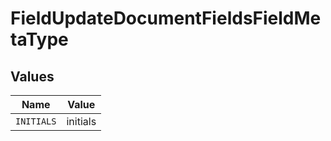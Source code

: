 # FieldUpdateDocumentFieldsFieldMetaType


## Values

| Name       | Value      |
| ---------- | ---------- |
| `INITIALS` | initials   |